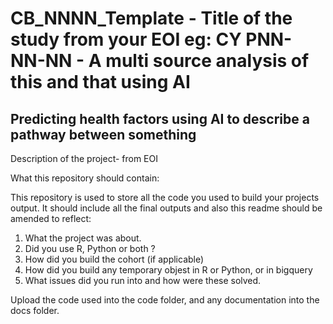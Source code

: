 # CB_NNNN_Template - Title of the study from your EOI eg: CY PNN-NN-NN - A multi source analysis of this and that using AI 

## Predicting health factors using AI to describe a pathway between something
Description of the project- from EOI

What this repository should contain: 

This repository is used to store all the code you used to build your projects output. It should include all the final outputs and also this readme should be amended to reflect:

1) What the project was about.
2) Did you use R, Python or both ?
3) How did you build the cohort (if applicable)
4) How did you build any temporary objest in R or Python, or in bigquery
5) What issues did you run into and how were these solved.

Upload the code used into the code folder, and any documentation into the docs folder. 
